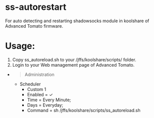 # ss-autorestart

For auto detecting and restarting shadowsocks module in koolshare of Advanced Tomato firmware.

# Usage:
1. Copy ss_autoreload.sh to your /jffs/koolshare/scripts/ folder.
2. Login to your Web management page of Advanced Tomato.
* >Administration 
  * Scheduler 
     *  Custom 1
       * Enabled = ✓
       * Time = Every Minute;
       * Days = Everyday;
       * Command = sh /jffs/koolshare/scripts/ss_autoreload.sh
     


